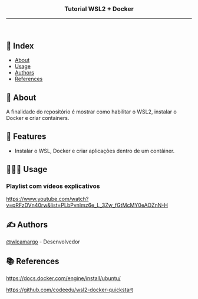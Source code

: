 <h3 align="center">Tutorial WSL2 + Docker</h3>


<div align="center">
</div>

---

<p align="center"> 
    <br> 
</p>

## 📝 Index

- [About](#about)
- [Usage](#usage)
- [Authors](#authors)
- [References](#references)


## 🧐 About <a name="about"></a>

A finalidade do repositório é mostrar como habilitar o WSL2, instalar o Docker e criar containers.


## 🚀 Features <a name="features"></a>
- Instalar o WSL, Docker e criar aplicações dentro de um contâiner.


## 👨🏽‍🏫 Usage <a name="usage"></a>
### Playlist com vídeos explicativos
https://www.youtube.com/watch?v=pRFzDVn40rw&list=PLbPvnlmz6e_L_3Zw_fGtMcMY0eAOZnN-H
    
## ✍️ Authors <a name="authors"></a>

[@wlcamargo](https://www.linkedin.com/in/wallace-camargo-35b615171/) - Desenvolvedor


## 📚 References <a name="references"></a>

https://docs.docker.com/engine/install/ubuntu/

https://github.com/codeedu/wsl2-docker-quickstart



